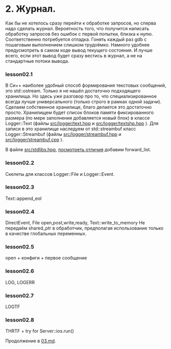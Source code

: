 # 2. Журнал.

Как бы не хотелось сразу перейти к обработке запросов, но сперва надо сделать журнал. Вероятность того, что получится написать обработку запросов без ошибок с первой попытки, близка к нулю. Соответственно потребуется отладка. Гонять каждый раз gdb с пошаговым выполнением слишком трудоёмко. Намного удобнее предусмотреть в самом коде вывод текущего состояния. И лучше всего, если этот вывод будет сразу вестись в журнал, а не на стандартные потоки вывода.

### lesson02.1

В Си++ наиболее удобный способ формирования текстовых сообщений, это std::ostream. Только я не нашёл достаточно подходящего хранилища. Но здесь уже разговор про то, что специализированное всегда лучше универсального (только строго в рамках одной задачи). Сделаем собственное хранилище, благо делается это достаточно просто. Хранилищем будет список блоков памяти фиксированного размера (по мере заполнения добавляется новый блок) в классе Logger::Text (файлы
[src/logger/text.hpp](/../lesson02.1/src/logger/text.hpp)
и
[src/logger/textshp.hpp](/../lesson02.1/src/logger/textshp.hpp)
).
Для записи в это хранилище наследуем от std::streambuf класс Logger::Streambuf (файлы
[src/logger/streambuf.hpp](/../lesson02.1/src/logger/streambuf.hpp)
и
[src/logger/streambuf.cpp](/../lesson02.1/src/logger/streambuf.cpp)
).

В файле [src/stdlibs.hpp](/../lesson02.1/src/stdlibs.hpp), [посмотреть отличия](/../../compare/c021..c021a) добавим forward_list.



### lesson02.2

Скелеты для классов Logger::File и Logger::Event.



### lesson02.3

Text::append_eol



### lesson02.4

DirectEvent, File open,post,write,ready, Text::write_to_memory
Не передаём shared_ptr в обработчик, предполагая использование только в качестве глобальных переменных.



### lesson02.5

open + конфиги + первое сообщение



### lesson02.6

LOG, LOGERR



### lesson02.7

LOGTF



### lesson02.8

THRTF + try for Server::ios.run()

Продолжение в [03.md](03.md).
